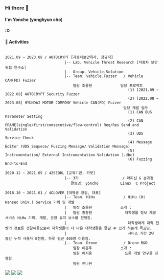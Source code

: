 ### Hi there 👋

#### I'm Yoncho (yonghyun cho) 
####
#### :D 

<h4>🚀 Activities </h4>

```

2021.09 ~ 2023.08 / AUTOCRYPT [자동차보안회사, 정규직]
                           |-- Lab. Vehicle Threat Research [자동차 보안 위협 연구소]
                           |-- Group. Vehicle.Solution
                           |-- Team. Vehicle.Fuzzer   / Vehicle CAN(FD) Fuzzer
                               팀원 조용현             담당 프로젝트
                                                        (1) [2021.09 ~ 2022.08] AUTOCRYPT Security Fuzzer
                                                        (2) [2022.08 ~ 2023.08] HYUNDAI MOTOR COMPONY Vehicle CAN(FD) Fuzzer
                                                      담당 개발 업무
                                                        (1) CAN BUS Parameter Setting
                                                        (2) CAN FRAME(single/first/consecutive/flow-control) Req/Res Send and Validation
                                                        (3) UDS Service Check
                                                        (4) Message Editor (UDS Sequece/ Fuzzing Message/ Validation Message)
                                                        (5) Instrumentation/ External Instrumentation Validation (.dbc)
                                                        (6) Fuzzing End-to-End
                                                        
2020.12 ~ 2021.09 / 42SEOUL [교육기관, 카뎃]
                           |-- 3기                    / 라피신 & 본과정
                              활동명: yoncho          Linux  C Project
                       
2018.10 ~ 2021.01 / 4CLOVER [대학생 창업, 대표] 
                           |-- Team. HiHu             / HiHu (Hi Hanseo univ.) Service 기획 및 개발
                           |   팀장 조용현             소개 :  
                           |   팀원 홍동현               대학생활 정보 제공 서비스 HiHu 기획, 개발, 운영 유지 보수를 진행함.
                           |                            대학생에게 대학 전반의 정보를 전달해줌으로써 재학생들이 더 나은 대학생활을 즐길 수 있게 하는게 목표임.
                           |                            서비스 기간 2년 동안 누적 사용자 8천명, 하루 평균 400명 이용함.
                           |-- Team. Drone            / Drone R&D
                               팀장 이준우             소개 :
                               팀원 허지웅               드론 개발 연구를 진행함.
                               팀원 전나현             
```


<img src="https://img.shields.io/badge/42seoul (yoncho)-000000?style=for-the-badge&logo=42&logoColor=white">
<a href="https://yonghyn.tistory.com/5" target="_blank"><img src="https://img.shields.io/badge/Blog-000000?style=for-the-badge&logo=Tistory&logoColor=white"></a>
<a href="https://www.linkedin.com/in/%EC%9A%A9%ED%98%84-%EC%A1%B0-9702261b7/" target="_blank"><img src="https://img.shields.io/badge/Cho yong hyun-0A66C2?style=for-the-badge&logo=Linkedin&logoColor=white"></a>


<!--
**yoncho/yoncho** is a ✨ _special_ ✨ repository because its `README.md` (this file) appears on your GitHub profile.

Here are some ideas to get you started:

- 🔭 I’m currently working on ...
- 🌱 I’m currently learning ...
- 👯 I’m looking to collaborate on ...
- 🤔 I’m looking for help with ...
- 💬 Ask me about ...
- 📫 How to reach me: ...
- 😄 Pronouns: ...
- ⚡ Fun fact: ...
-->
